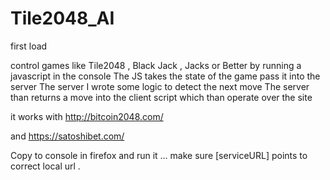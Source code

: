 # Tile2048_AI
first load

control games like Tile2048 , Black Jack , Jacks or Better 
by running a javascript in the console 
The JS takes the state of the game pass it into the server 
The server I wrote some logic to detect the next move
The server than returns a move into the client script which than operate over the site 

it works with 
http://bitcoin2048.com/



and
https://satoshibet.com/








Copy to console in firefox and run it ... make sure [serviceURL] points to correct local url .
